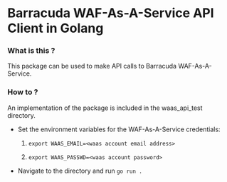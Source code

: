 # Barracuda WAF-As-A-Service API Client in Golang

### What is this ?

This package can be used to make API calls to Barracuda WAF-As-A-Service.

### How to ?

An implementation of the package is included in the waas_api_test directory. 
- Set the environment variables for the WAF-As-A-Service credentials:
    1. `export WAAS_EMAIL=<waas account email address>`

    2. `export WAAS_PASSWD=<waas account password>`

- Navigate to the directory and run `go run .`

